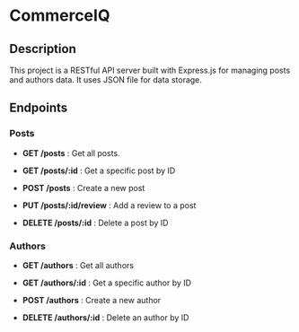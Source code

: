 # CommerceIQ

## Description
This project is a RESTful API server built with Express.js for managing posts and authors data. It uses JSON file for data storage.

## Endpoints

### Posts

- **GET /posts** : Get all posts.

- **GET /posts/:id** : Get a specific post by ID

- **POST /posts** : Create a new post

- **PUT /posts/:id/review** : Add a review to a post

- **DELETE /posts/:id** : Delete a post by ID

### Authors

- **GET /authors** : Get all authors
  
- **GET /authors/:id** : Get a specific author by ID

- **POST /authors** : Create a new author

- **DELETE /authors/:id** : Delete an author by ID

